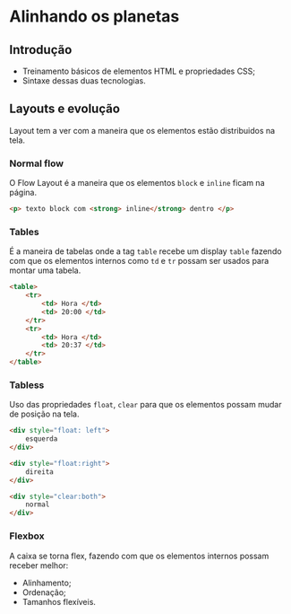 # Alinhando os planetas

## Introdução

- Treinamento básicos de elementos HTML e propriedades CSS;
- Sintaxe dessas duas tecnologias.

## Layouts e evolução

Layout tem a ver com a maneira que os elementos estão distribuidos na tela.

### Normal flow

O Flow Layout é a maneira que os elementos `block` e `inline` ficam na página.

```html
<p> texto block com <strong> inline</strong> dentro </p>
```

### Tables

É a maneira de tabelas onde a tag `table` recebe um display `table` fazendo com que os elementos internos como `td` e `tr` possam ser usados para montar uma tabela.

```html
<table>
    <tr>
        <td> Hora </td>
        <td> 20:00 </td>
    </tr>
    <tr>
        <td> Hora </td>
        <td> 20:37 </td>
    </tr>
</table>
```
### Tabless

Uso das propriedades `float`, `clear` para que os elementos possam mudar de posição na tela.

```html
<div style="float: left">
    esquerda
</div>

<div style="float:right">
    direita
</div>

<div style="clear:both">
    normal
</div>
```

### Flexbox

A caixa se torna flex, fazendo com que os elementos internos possam receber melhor:
- Alinhamento;
- Ordenação;
- Tamanhos flexíveis.


